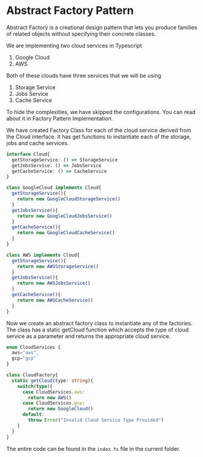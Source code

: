 # Abstract Factory Pattern

Abstract Factory is a creational design pattern that lets you produce families of related objects without specifying their concrete classes.

We are implementing two cloud services in Typescript
1. Google Cloud
2. AWS

Both of these clouds have three services that we will be using
1. Storage Service
2. Jobs Service
3. Cache Service

To hide the complexities, we have skipped the configurations. You can read about it in Factory Pattern Implementation.

We have created Factory Class for each of the cloud service derived from the Cloud interface. It has get functions to instantiate each of the storage, jobs and cache services.
```typescript
interface Cloud{
  getStorageService: () => StorageService
  getJobsService: () => JobsService
  getCacheService: () => CacheService
}

class GoogleCloud implements Cloud{
  getStorageService(){
    return new GoogleCloudStorageService()    
  }
  getJobsService(){
    return new GoogleCloudJobsService()    
  }
  getCacheService(){
    return new GoogleCloudCacheService()    
  }
}

class AWS implements Cloud{
  getStorageService(){
    return new AWSStorageService()    
  }
  getJobsService(){
    return new AWSJobsService()    
  }
  getCacheService(){
    return new AWSCacheService()    
  }
}
```

Now we create an abstract factory class to instantiate any of the factories. The class has a static getCloud function which accepts the type of cloud service as a parameter and returns the appropriate cloud service.

```typescript
enum CloudServices {
  aws="aws",
  gcp="gcp"
}

class CloudFactory{
  static getCloud(type: string){
    switch(type){
      case CloudServices.aws:
        return new AWS()
      case CloudServices.gcp:
        return new GoogleCloud()
      default:
        throw Error("Invalid Cloud Service Type Provided")
    }
  }
}
```
The entire code can be found in the ```index.ts``` file in the current folder.